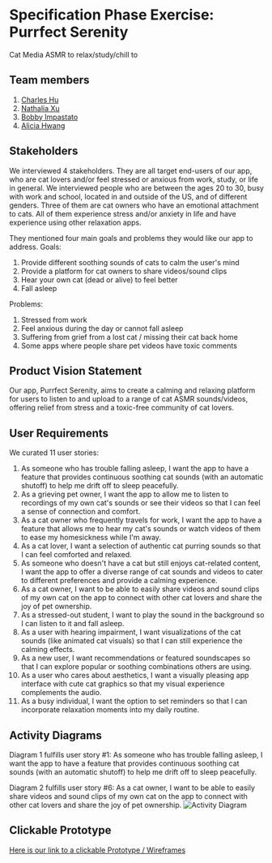 # Specification Phase Exercise: Purrfect Serenity
Cat Media ASMR to relax/study/chill to

## Team members
1. [Charles Hu](https://github.com/comeom)
2. [Nathalia Xu](https://github.com/slurp-slurp)
3. [Bobby Impastato](https://github.com/bobbyimpastato)
4. [Alicia Hwang](https://github.com/a-j-hwang)


## Stakeholders
We interviewed 4 stakeholders. They are all target end-users of our app, who are cat lovers and/or feel stressed or anxious from work, study, or life in general. We interviewed people who are between the ages 20 to 30, busy with work and school, located in and outside of the US, and of different genders. Three of them are cat owners who have an emotional attachment to cats. All of them experience stress and/or anxiety in life and have experience using other relaxation apps. 

They mentioned four main goals and problems they would like our app to address.
Goals:
1. Provide different soothing sounds of cats to calm the user's mind
2. Provide a platform for cat owners to share videos/sound clips
3. Hear your own cat (dead or alive) to feel better
4. Fall asleep

Problems:
1. Stressed from work
2. Feel anxious during the day or cannot fall asleep
3. Suffering from grief from a lost cat / missing their cat back home 
4. Some apps where people share pet videos have toxic comments


## Product Vision Statement
Our app, Purrfect Serenity, aims to create a calming and relaxing platform for users to listen to and upload to a range of cat ASMR sounds/videos, offering relief from stress and a toxic-free community of cat lovers.

## User Requirements
We curated 11 user stories:
1. As someone who has trouble falling asleep, I want the app to have a feature that provides continuous soothing cat sounds (with an automatic shutoff) to help me drift off to sleep peacefully.
2. As a grieving pet owner, I want the app to allow me to listen to recordings of my own cat's sounds or see their videos so that I can feel a sense of connection and comfort.
3. As a cat owner who frequently travels for work, I want the app to have a feature that allows me to hear my cat's sounds or watch videos of them to ease my homesickness while I'm away.
4. As a cat lover, I want a selection of authentic cat purring sounds so that I can feel comforted and relaxed.
5. As someone who doesn't have a cat but still enjoys cat-related content, I want the app to offer a diverse range of cat sounds and videos to cater to different preferences and provide a calming experience.
6. As a cat owner, I want to be able to easily share videos and sound clips of my own cat on the app to connect with other cat lovers and share the joy of pet ownership.
7. As a stressed-out student, I want to play the sound in the background so I can listen to it and fall asleep.
8. As a user with hearing impairment, I want visualizations of the cat sounds (like animated cat visuals) so that I can still experience the calming effects.
9. As a new user, I want recommendations or featured soundscapes so that I can explore popular or soothing combinations others are using.
10. As a user who cares about aesthetics, I want a visually pleasing app interface with cute cat graphics so that my visual experience complements the audio.
11. As a busy individual, I want the option to set reminders so that I can incorporate relaxation moments into my daily routine.


## Activity Diagrams
Diagram 1 fulfills user story #1: As someone who has trouble falling asleep, I want the app to have a feature that provides continuous soothing cat sounds (with an automatic shutoff) to help me drift off to sleep peacefully.

Diagram 2 fulfills user story #6: As a cat owner, I want to be able to easily share videos and sound clips of my own cat on the app to connect with other cat lovers and share the joy of pet ownership.
![Activity Diagram](https://i.imgur.com/LGkOXgI.jpg)

## Clickable Prototype

[Here is our link to a clickable Prototype / Wireframes](https://www.figma.com/file/3jpmH5VGE7yXVa2PM37IrJ/SWE-Plants-Wireframes-%26-Prototype?type=design&node-id=0%3A1&mode=design&t=JMiC3DuzmVh8cWun-1)
